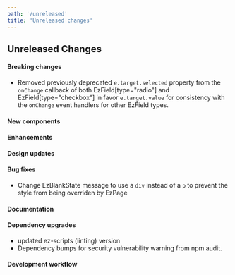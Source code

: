 ```yaml
---
path: '/unreleased'
title: 'Unreleased changes'
---
```


## Unreleased Changes

#### Breaking changes

- Removed previously deprecated `e.target.selected` property from the `onChange` callback of both EzField[type="radio"] and EzField[type="checkbox"] in favor `e.target.value` for consistency with the `onChange` event handlers for other EzField types.

#### New components

#### Enhancements

#### Design updates

#### Bug fixes

- Change EzBlankState message to use a `div` instead of a `p` to prevent the style from being overriden by EzPage

#### Documentation

#### Dependency upgrades

- updated ez-scripts (linting) version
- Dependency bumps for security vulnerability warning from npm audit.

#### Development workflow
